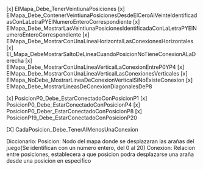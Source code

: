 [x] ElMapa_Debe_TenerVeintiunaPosiciones
[x] ElMapa_Debe_ContenerVeintiunaPosicionesDesdeElCeroAlVeinteIdentificadasConLaLetraPYElNumeroEnteroCorrespondiente
[x] ElMapa_Debe_MostrarLasVeintiunaPosicionesIdentificadaConLaLetraPYElNumeroEnteroCorrespondiente
[x] ElMapa_Debe_MostrarConUnaLineaHorizontalLasConexionesHorizontales
[x] El_Mapa_DebeMostrarSaltoDeLineaCuandoPosicionNoTieneConexionALaDerecha
[x] ElMapa_Debe_MostrarConUnaLineaVerticalLaConexionEntreP0YP4
[x] ElMapa_Debe_MostrarConUnaLineaVerticalLasConexionesVerticales
[x] ElMapa_NoDebe_MostrarLineaDeConexionVerticalSiNoExisteConexion
[x] ElMapa_Debe_MostrarLineasDeConexionDiagonalesDeP8


[x] PosicionP0_Debe_EstarConectadoConPosicionP1
[x] PosicionP0_Debe_EstarConectadoConPosicionP4
[x] PosicionP0_Deber_EstarConectadoConPosicionP8
[x] PosicionP19_Debe_EstarConectadoConPosicionP20

[X] CadaPosicion_Debe_TenerAlMenosUnaConexion

Diccionario:
Posicion: Nodo del mapa donde se desplazaran las arañas del juego(Se identifican con un número entero, del 0 al 20)
Conexion: Relacion entre posiciones, establecera a que posicion podra desplazarse una araña desde una posicion en especifico


 
 